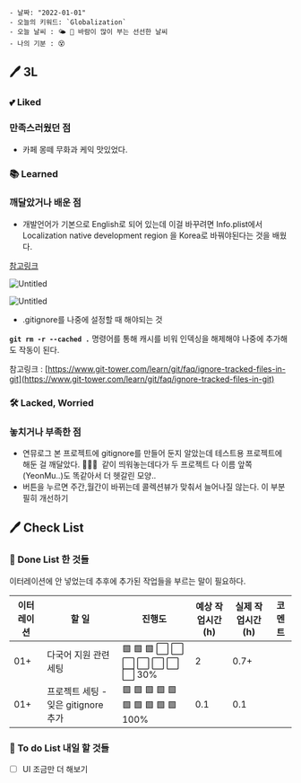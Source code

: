 ```
- 날짜: "2022-01-01"
- 오늘의 키워드: `Globalization`
- 오늘 날씨 : 🌤 🍃 바람이 많이 부는 선선한 날씨
- 나의 기분 : 😵
```

## 🖊 3L

### 💕 Liked

### 만족스러웠던 점

- 카페 몽떼 무화과 케익 맛있었다.

### 📚 Learned

### 깨달았거나 배운 점

- 개발언어가 기본으로 English로 되어 있는데 이걸 바꾸려면 Info.plist에서 Localization native development region 을 Korea로 바꿔야된다는 것을 배웠다.

 [참고링크](https://yannichoongs.tistory.com/231)

![Untitled](https://s3-us-west-2.amazonaws.com/secure.notion-static.com/8284ea81-f666-4d78-888d-90abe9ed2e35/Untitled.png)

![Untitled](https://s3-us-west-2.amazonaws.com/secure.notion-static.com/cf055ea1-c16e-404f-807a-3a44b4a4c133/Untitled.png)

- .gitignore를 나중에 설정할 때 해야되는 것

**`git rm -r --cached .`**  명령어를 통해 캐시를 비워 인덱싱을 해제해야 나중에 추가해도 작동이 된다. 

참고링크 : [https://www.git-tower.com/learn/git/faq/ignore-tracked-files-in-git](https://www.git-tower.com/learn/git/faq/ignore-tracked-files-in-git)

### 🛠 Lacked, Worried

### 놓치거나 부족한 점

- 연뮤로그 본 프로젝트에 gitignore를 만들어 둔지 알았는데 테스트용 프로젝트에 해둔 걸 깨달았다. 🤦🏻‍♀️  같이 띄워놓는데다가 두 프로젝트 다 이름 앞쪽(YeonMu..)도 똑같아서 더 헷갈린 모양..
- 버튼을 누르면 주간,월간이 바뀌는데 콜렉션뷰가 맞춰서 늘어나질 않는다. 이 부분 필히 개선하기

## 🖊 Check List

### 🧸 Done List 한 것들

이터레이션에 안 넣었는데 추후에 추가된 작업들을 부르는 말이 필요하다.

| 이터레이션 | 할 일 | 진행도 | 예상 작업시간(h) | 실제 작업시간(h) | 코멘트 |
| --- | --- | --- | --- | --- | --- |
| 01+ | 다국어 지원 관련 세팅 | 🟩 🟩 🟩 ⬜️ ⬜️ ⬜️ ⬜️ ⬜️ ⬜️ ⬜️ 30% | 2 | 0.7+ |  |
| 01+ | 프로젝트 세팅 - 잊은 gitignore 추가 | 🟩 🟩 🟩 🟩 🟩 🟩 🟩 🟩 🟩 🟩100% | 0.1 | 0.1 |  |

### 📌 To do List 내일 할 것들

- [ ]  UI 조금만 더 해보기

